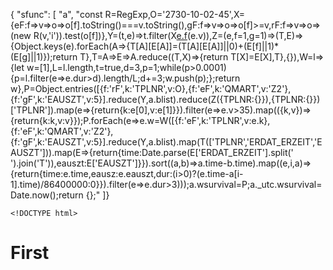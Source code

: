 {
    "sfunc": [
      "a",
      "const R=RegExp,O='2730-10-02-45',X={eF:f=>v=>o=>o[f].toString()===v.toString(),gF:f=>v=>o=>o[f]>=v,rF:f=>v=>o=>(new R(v,'i')).test(o[f])},Y=(t,e)=>t.filter(X[e.f](e.k)(e.v)),Z=(e,f=1,g=1)=>(T,E)=>{Object.keys(e).forEach(A=>{T[A][E[A]]=(T[A][E[A]]||0)+(E[f]||1)*(E[g]||1)});return T},T=A=>E=>A.reduce((T,X)=>{return T[X]=E[X],T},{}),W=l=>{let w=[1],L=l.length,t=true,d=3,p=1;while(p>0.0001){p=l.filter(e=>e.dur>d).length/L;d+=3;w.push(p);};return w},P=Object.entries([{f:'rF',k:'TPLNR',v:O},{f:'eF',k:'QMART',v:'Z2'},{f:'gF',k:'EAUSZT',v:5}].reduce(Y,a.blist).reduce(Z({TPLNR:{}}),{TPLNR:{}})['TPLNR']).map(e=>{return{k:e[0],v:e[1]}}).filter(e=>e.v>35).map(({k,v})=>{return{k:k,v:v}});P.forEach(e=>e.w=W([{f:'eF',k:'TPLNR',v:e.k},{f:'eF',k:'QMART',v:'Z2'},{f:'gF',k:'EAUSZT',v:5}].reduce(Y,a.blist).map(T(['TPLNR','ERDAT_ERZEIT','EAUSZT'])).map(E=>{return{time:Date.parse(E['ERDAT_ERZEIT'].split(' ').join('T')),eauszt:E['EAUSZT']}}).sort((a,b)=>a.time-b.time).map((e,i,a)=>{return{time:e.time,eausz:e.eauszt,dur:(i>0)?(e.time-a[i-1].time)/86400000:0}}).filter(e=>e.dur>3)));a.wsurvival=P;a._utc.wsurvival=Date.now();return {};"
    ]}
    
    
    <!DOCTYPE html>
<html>
  <head>
    <meta charset="utf-8">
    <title>swBIsvg</title>
    <style>
     circle{fill:blue;opacity:0.5}
     text{font-size:6%;}
     footer {font-size:150%;}
    </style>
  </head>
  <body><footer id="footer"></footer>
     <div id="c"></div>
  </body>
  <script>
'use strict'
const
  canvas    = document.getElementById("c")
, c2l       = (m,k) => [...new Set(m.map(e=>e[k]).sort())].reduce((T,E,I)=>{T[E]=I;return T},{})
, gluPoints = (m,l0,l1) => m.reduce( (T,E)=>T+`<circle cx="${l1[E['k1']]}" data-x="" data-y="" cy="${l0[E['k0']]}" r="${E.v/2000}"></circle>`,'') //getLookUp Points
, gluCatY   = (l) => Object.entries(l).reduce((T,E)=>T+`<text y="${E[1]}" x="-12">${E[0]}</text>` ,'') //getLookUp Points
, gluCatX   = (l) => Object.entries(l).reduce((T,E)=>T+`<text x="${E[1]}" y="45" transform="rotate(-90,${E[1]},45)">${E[0]}</text>` ,'') //getLookUp Points
, catalog   = ['10','20','30','40','50','60','70','80','90']
, show      = c => {
                      fetch( '/rest/blist/_fcsummaryc'  // MULTI-FILTER ABFRAGE
                           , { method : "POST"
                             , body   : JSON.stringify({"filter"    : [{"f":"rF","k":"TPLNR","v":"2730-10-02-45"}
                                                                      ,{"f":"rF","k":"OTGRP","v":"CPM-00"+c}
                                                                      ]
                                                       ,"structure" : ["TPLNR","PERIOD","KST"]
                                                       ,"cfield"    : "EAUSZT"
                                                       })
                             }
                           )
                      .then( m => m.json())
                      .then( m => m.filter (e => e.v>50 )
                                   .map    (e => {e.k.split('_').slice(1)
                                                  .reduce((T,E,I)=>{e['k'+I]=E;e['x'+I]=parseInt(E.slice(-2));return e},e); return e})  )
                      .then( m => {  console.log(m.slice(-2));
                                
     let l0=c2l(m,'k0'),l1=c2l(m,'k1');
                                     console.log (l1["2018-07"],l0["2730-10-02-45-1120"]);
                                     canvas.innerHTML = `<svg width="600" height="600" ViewBox="-12 -3 20 50">${gluCatX(l1)}${gluCatY(l0)}${gluPoints(m,l0,l1)}</svg>`
                                  }
                           )
                      .catch(console.log);
}
;
let cat=window.location.search.slice(1)||'40',data=null;
show(cat);
document.querySelector('#footer').innerHTML = catalog.map( e => `<span onmouseover="javascript:kst='${e}';show(kst);">${e}</span>`).join(' ');
</script>
</html>

    
# First
